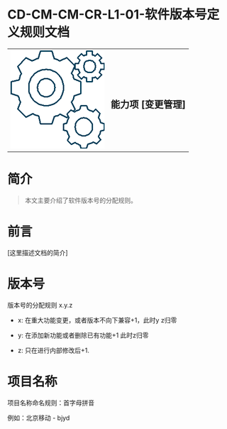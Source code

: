 # CD-CM-CM-CR-L1-01-软件版本号定义规则文档

<table border="0" bordercolor="#FFFFFF">
  <tr>
    <th><img alt="title pic" src="../../docs/imgs/DevOps流程/DevOps_Gears.png"></th>
    <th><h1 style="font-size:150%">能力项  [变更管理]</h1></th>
  </tr>
</table>

# 简介

> 本文主要介绍了软件版本号的分配规则。

# 前言

[这里描述文档的简介]

 

#  版本号

版本号的分配规则 x.y.z

- x: 在重大功能变更，或者版本不向下兼容+1，此时y z归零

- y: 在添加新功能或者删除已有功能+1 此时z归零

- z: 只在进行内部修改后+1.

#  项目名称

项目名称命名规则：首字母拼音

例如：北京移动 - bjyd